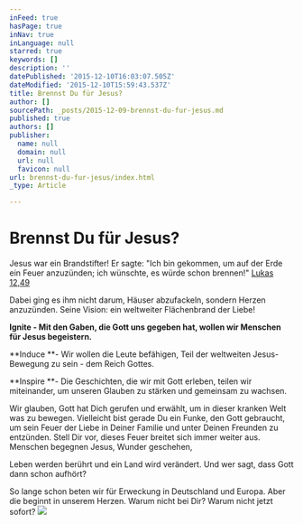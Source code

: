 ```yaml
---
inFeed: true
hasPage: true
inNav: true
inLanguage: null
starred: true
keywords: []
description: ''
datePublished: '2015-12-10T16:03:07.505Z'
dateModified: '2015-12-10T15:59:43.537Z'
title: Brennst Du für Jesus?
author: []
sourcePath: _posts/2015-12-09-brennst-du-fur-jesus.md
published: true
authors: []
publisher:
  name: null
  domain: null
  url: null
  favicon: null
url: brennst-du-fur-jesus/index.html
_type: Article

---
```

# **Brennst Du für Jesus?**

Jesus war ein Brandstifter! Er sagte: "Ich bin gekommen, um auf der Erde ein Feuer anzuzünden; ich wünschte, es würde schon brennen!" [Lukas 12,49][0]

Dabei ging es ihm nicht darum, Häuser abzufackeln, sondern Herzen anzuzünden. Seine Vision: ein weltweiter Flächenbrand der Liebe!

**Ignite - Mit den Gaben, die Gott uns gegeben hat, wollen wir Menschen für Jesus begeistern.**

**Induce **- Wir wollen die Leute befähigen, Teil der weltweiten Jesus-Bewegung zu sein - dem Reich Gottes.

**Inspire **- Die Geschichten, die wir mit Gott erleben, teilen wir miteinander, um unseren Glauben zu stärken und gemeinsam zu wachsen.

Wir glauben, Gott hat Dich gerufen und erwählt, um in dieser kranken Welt was zu bewegen. Vielleicht bist gerade Du ein Funke, den Gott gebraucht, um sein Feuer der Liebe in Deiner Familie und unter Deinen Freunden zu entzünden. Stell Dir vor, dieses Feuer breitet sich immer weiter aus. Menschen begegnen Jesus, Wunder geschehen, 

Leben werden berührt und ein Land wird verändert. Und wer sagt, dass Gott dann schon aufhört?

So lange schon beten wir für Erweckung in Deutschland und Europa. Aber die beginnt in unserem Herzen. Warum nicht bei Dir? Warum nicht jetzt sofort?
![](https://the-grid-user-content.s3-us-west-2.amazonaws.com/2aeaa54c-1cc6-4c6e-b0a6-bcc8f579d489.jpg)

[0]: http://www.bibleserver.com/text/NG%C3%9C/Lukas12,49